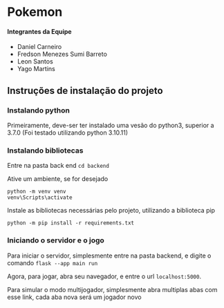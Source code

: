 # Pokemon
#### Integrantes da Equipe
- Daniel Carneiro
- Fredson Menezes Sumi Barreto
- Leon Santos
- Yago Martins


## Instruções de instalação do projeto
### Instalando python
Primeiramente, deve-ser ter instalado uma vesão do python3, superior a 3.7.0 (Foi testado utilizando python 3.10.11)

### Instalando bibliotecas
Entre na pasta back end
```cd backend```

Ative um ambiente, se for desejado
```
python -m venv venv
venv\Scripts\activate
```

Instale as bibliotecas necessárias pelo projeto, utilizando a biblioteca pip
```
python -m pip install -r requirements.txt
```

### Iniciando o servidor e o jogo
Para iniciar o servidor, simplesmente entre na pasta backend, e digite o comando
```flask --app main run```

Agora, para jogar, abra seu navegador, e entre o url `localhost:5000`.

Para simular o modo multijogador, simplesmente abra multiplas abas com esse link, cada aba nova será um jogador novo

